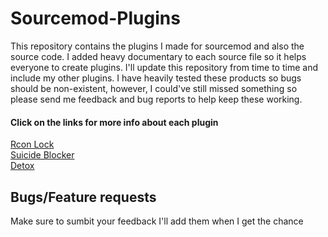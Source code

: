 # Sourcemod-Plugins

 This repository contains the plugins I made for sourcemod and also the source code. I added heavy documentary to each source file so it helps everyone to create plugins. I'll update this repository from time to time and include my other plugins. I have heavily tested these products so bugs should be non-existent, however, I could've still missed something so please send me feedback and bug reports to help keep these working.
#### Click on the links for more info about each plugin

[Rcon Lock](plugins/RconLock)  
[Suicide Blocker](plugins/SuicideBlocker)  
[Detox](plugins/Detox)  

## Bugs/Feature requests

Make sure to sumbit your feedback I'll add them when I get the chance  
